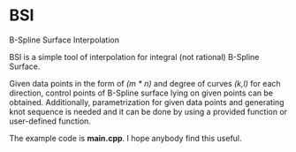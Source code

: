 # BSI
B-Spline Surface Interpolation

BSI is a simple tool of interpolation for integral (not rational) B-Spline Surface.

Given data points in the form of _(m \* n)_ and degree of curves _(k,l)_ for each direction, control points of B-Spline surface lying on given points can be obtained. Additionally, parametrization for given data points and generating knot sequence is needed and it can be done by using a provided function or user-defined function.

The example code is __main.cpp__. I hope anybody find this useful.
